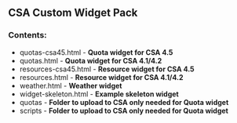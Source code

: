 ## CSA Custom Widget Pack

### Contents:
- quotas-csa45.html		- **Quota widget for CSA 4.5**
- quotas.html				- **Quota widget for CSA 4.1/4.2**
- resources-csa45.html	- **Resource widget for CSA 4.5**
- resources.html			- **Resource widget for CSA 4.1/4.2**
- weather.html			   - **Weather widget**
- widget-skeleton.html	- **Example skeleton widget**
- quotas 					- **Folder to upload to CSA only needed for Quota widget**
- scripts 				   - **Folder to upload to CSA only needed for Quota widget**
